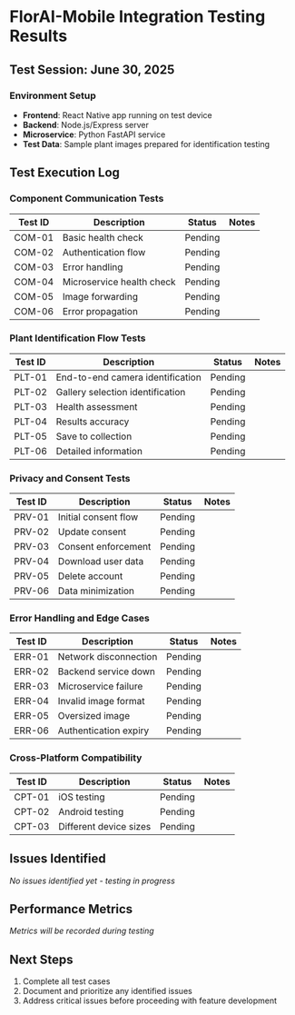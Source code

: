 # FlorAI-Mobile Integration Testing Results

## Test Session: June 30, 2025

### Environment Setup

- **Frontend**: React Native app running on test device
- **Backend**: Node.js/Express server
- **Microservice**: Python FastAPI service
- **Test Data**: Sample plant images prepared for identification testing

## Test Execution Log

### Component Communication Tests

| Test ID | Description               | Status  | Notes |
| ------- | ------------------------- | ------- | ----- |
| COM-01  | Basic health check        | Pending |       |
| COM-02  | Authentication flow       | Pending |       |
| COM-03  | Error handling            | Pending |       |
| COM-04  | Microservice health check | Pending |       |
| COM-05  | Image forwarding          | Pending |       |
| COM-06  | Error propagation         | Pending |       |

### Plant Identification Flow Tests

| Test ID | Description                      | Status  | Notes |
| ------- | -------------------------------- | ------- | ----- |
| PLT-01  | End-to-end camera identification | Pending |       |
| PLT-02  | Gallery selection identification | Pending |       |
| PLT-03  | Health assessment                | Pending |       |
| PLT-04  | Results accuracy                 | Pending |       |
| PLT-05  | Save to collection               | Pending |       |
| PLT-06  | Detailed information             | Pending |       |

### Privacy and Consent Tests

| Test ID | Description          | Status  | Notes |
| ------- | -------------------- | ------- | ----- |
| PRV-01  | Initial consent flow | Pending |       |
| PRV-02  | Update consent       | Pending |       |
| PRV-03  | Consent enforcement  | Pending |       |
| PRV-04  | Download user data   | Pending |       |
| PRV-05  | Delete account       | Pending |       |
| PRV-06  | Data minimization    | Pending |       |

### Error Handling and Edge Cases

| Test ID | Description           | Status  | Notes |
| ------- | --------------------- | ------- | ----- |
| ERR-01  | Network disconnection | Pending |       |
| ERR-02  | Backend service down  | Pending |       |
| ERR-03  | Microservice failure  | Pending |       |
| ERR-04  | Invalid image format  | Pending |       |
| ERR-05  | Oversized image       | Pending |       |
| ERR-06  | Authentication expiry | Pending |       |

### Cross-Platform Compatibility

| Test ID | Description            | Status  | Notes |
| ------- | ---------------------- | ------- | ----- |
| CPT-01  | iOS testing            | Pending |       |
| CPT-02  | Android testing        | Pending |       |
| CPT-03  | Different device sizes | Pending |       |

## Issues Identified

_No issues identified yet - testing in progress_

## Performance Metrics

_Metrics will be recorded during testing_

## Next Steps

1. Complete all test cases
2. Document and prioritize any identified issues
3. Address critical issues before proceeding with feature development
